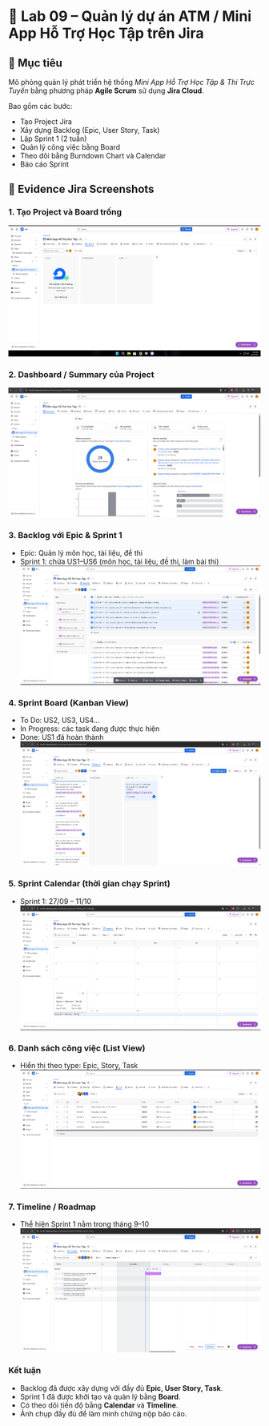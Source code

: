 
# 📌 Lab 09 – Quản lý dự án ATM / Mini App Hỗ Trợ Học Tập trên Jira

## 📝 Mục tiêu
Mô phỏng quản lý phát triển hệ thống *Mini App Hỗ Trợ Học Tập & Thi Trực Tuyến* bằng phương pháp **Agile Scrum** sử dụng **Jira Cloud**.

Bao gồm các bước:
- Tạo Project Jira
- Xây dựng Backlog (Epic, User Story, Task)
- Lập Sprint 1 (2 tuần)
- Quản lý công việc bằng Board
- Theo dõi bằng Burndown Chart và Calendar
- Báo cáo Sprint

## 📂 Evidence Jira Screenshots

### 1. Tạo Project và Board trống
![Project Board](board1.png)



### 2. Dashboard / Summary của Project
![Project Summary](summary.png)



### 3. Backlog với Epic & Sprint 1
- Epic: Quản lý môn học, tài liệu, đề thi
- Sprint 1: chứa US1–US6 (môn học, tài liệu, đề thi, làm bài thi)
![Backlog Sprint](backlog.png)



### 4. Sprint Board (Kanban View)
- To Do: US2, US3, US4…
- In Progress: các task đang được thực hiện
- Done: US1 đã hoàn thành
![Sprint Board](board.png)



### 5. Sprint Calendar (thời gian chạy Sprint)
- Sprint 1: 27/09 – 11/10
![Sprint Calendar](caledar.png)



### 6. Danh sách công việc (List View)
- Hiển thị theo type: Epic, Story, Task
![List View](list.png)



### 7. Timeline / Roadmap
- Thể hiện Sprint 1 nằm trong tháng 9–10
![Timeline View](timeline.png)



### Kết luận
- Backlog đã được xây dựng với đầy đủ **Epic, User Story, Task**.  
- Sprint 1 đã được khởi tạo và quản lý bằng **Board**.  
- Có theo dõi tiến độ bằng **Calendar** và **Timeline**.  
- Ảnh chụp đầy đủ để làm minh chứng nộp báo cáo.


